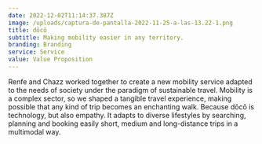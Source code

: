 ```yaml
---
date: 2022-12-02T11:14:37.387Z
image: /uploads/captura-de-pantalla-2022-11-25-a-las-13.22-1.png
title: dōcō
subtitle: Making mobility easier in any territory.
branding: Branding
service: Service
value: Value Proposition
---
```


Renfe and Chazz worked together to create a new mobility service adapted to the needs of society under the paradigm of sustainable travel.
Mobility is a complex sector, so we shaped a tangible travel experience, making possible that any kind of trip becomes an enchanting walk. Because dōcō is technology, but also empathy. It adapts to diverse lifestyles by searching, planning and booking easily short, medium and long-distance trips in a multimodal way.